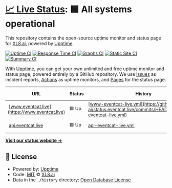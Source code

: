 # [📈 Live Status](https://status.eventcat.live): <!--live status--> **🟩 All systems operational**

This repository contains the open-source uptime monitor and status page for [XL8.ai](https://xl8.ai), powered by [Upptime](https://github.com/upptime/upptime).

[![Uptime CI](https://github.com/xl8-ai/status.eventcat.live/workflows/Uptime%20CI/badge.svg)](https://github.com/xl8-ai/status.eventcat.live/actions?query=workflow%3A%22Uptime+CI%22)
[![Response Time CI](https://github.com/xl8-ai/status.eventcat.live/workflows/Response%20Time%20CI/badge.svg)](https://github.com/xl8-ai/status.eventcat.live/actions?query=workflow%3A%22Response+Time+CI%22)
[![Graphs CI](https://github.com/xl8-ai/status.eventcat.live/workflows/Graphs%20CI/badge.svg)](https://github.com/xl8-ai/status.eventcat.live/actions?query=workflow%3A%22Graphs+CI%22)
[![Static Site CI](https://github.com/xl8-ai/status.eventcat.live/workflows/Static%20Site%20CI/badge.svg)](https://github.com/xl8-ai/status.eventcat.live/actions?query=workflow%3A%22Static+Site+CI%22)
[![Summary CI](https://github.com/xl8-ai/status.eventcat.live/workflows/Summary%20CI/badge.svg)](https://github.com/xl8-ai/status.eventcat.live/actions?query=workflow%3A%22Summary+CI%22)

With [Upptime](https://upptime.js.org), you can get your own unlimited and free uptime monitor and status page, powered entirely by a GitHub repository. We use [Issues](https://github.com/xl8-ai/status.eventcat.live/issues) as incident reports, [Actions](https://github.com/xl8-ai/status.eventcat.live/actions) as uptime monitors, and [Pages](https://status.eventcat.live) for the status page.

<!--start: status pages-->
<!-- This summary is generated by Upptime (https://github.com/upptime/upptime) -->
<!-- Do not edit this manually, your changes will be overwritten -->
<!-- prettier-ignore -->
| URL | Status | History | Response Time | Uptime |
| --- | ------ | ------- | ------------- | ------ |
| <img alt="" src="https://icons.duckduckgo.com/ip3/www.eventcat.live.ico" height="13"> [www.eventcat.live](https://www.eventcat.live) | 🟩 Up | [www-eventcat-live.yml](https://github.com/xl8-ai/status.eventcat.live/commits/HEAD/history/www-eventcat-live.yml) | <details><summary><img alt="Response time graph" src="./graphs/www-eventcat-live/response-time-week.png" height="20"> 5888ms</summary><br><a href="https://status.eventcat.live/history/www-eventcat-live"><img alt="Response time 6171" src="https://img.shields.io/endpoint?url=https%3A%2F%2Fraw.githubusercontent.com%2Fxl8-ai%2Fstatus.eventcat.live%2FHEAD%2Fapi%2Fwww-eventcat-live%2Fresponse-time.json"></a><br><a href="https://status.eventcat.live/history/www-eventcat-live"><img alt="24-hour response time 6657" src="https://img.shields.io/endpoint?url=https%3A%2F%2Fraw.githubusercontent.com%2Fxl8-ai%2Fstatus.eventcat.live%2FHEAD%2Fapi%2Fwww-eventcat-live%2Fresponse-time-day.json"></a><br><a href="https://status.eventcat.live/history/www-eventcat-live"><img alt="7-day response time 5888" src="https://img.shields.io/endpoint?url=https%3A%2F%2Fraw.githubusercontent.com%2Fxl8-ai%2Fstatus.eventcat.live%2FHEAD%2Fapi%2Fwww-eventcat-live%2Fresponse-time-week.json"></a><br><a href="https://status.eventcat.live/history/www-eventcat-live"><img alt="30-day response time 6171" src="https://img.shields.io/endpoint?url=https%3A%2F%2Fraw.githubusercontent.com%2Fxl8-ai%2Fstatus.eventcat.live%2FHEAD%2Fapi%2Fwww-eventcat-live%2Fresponse-time-month.json"></a><br><a href="https://status.eventcat.live/history/www-eventcat-live"><img alt="1-year response time 6171" src="https://img.shields.io/endpoint?url=https%3A%2F%2Fraw.githubusercontent.com%2Fxl8-ai%2Fstatus.eventcat.live%2FHEAD%2Fapi%2Fwww-eventcat-live%2Fresponse-time-year.json"></a></details> | <details><summary><a href="https://status.eventcat.live/history/www-eventcat-live">100.00%</a></summary><a href="https://status.eventcat.live/history/www-eventcat-live"><img alt="All-time uptime 100.00%" src="https://img.shields.io/endpoint?url=https%3A%2F%2Fraw.githubusercontent.com%2Fxl8-ai%2Fstatus.eventcat.live%2FHEAD%2Fapi%2Fwww-eventcat-live%2Fuptime.json"></a><br><a href="https://status.eventcat.live/history/www-eventcat-live"><img alt="24-hour uptime 100.00%" src="https://img.shields.io/endpoint?url=https%3A%2F%2Fraw.githubusercontent.com%2Fxl8-ai%2Fstatus.eventcat.live%2FHEAD%2Fapi%2Fwww-eventcat-live%2Fuptime-day.json"></a><br><a href="https://status.eventcat.live/history/www-eventcat-live"><img alt="7-day uptime 100.00%" src="https://img.shields.io/endpoint?url=https%3A%2F%2Fraw.githubusercontent.com%2Fxl8-ai%2Fstatus.eventcat.live%2FHEAD%2Fapi%2Fwww-eventcat-live%2Fuptime-week.json"></a><br><a href="https://status.eventcat.live/history/www-eventcat-live"><img alt="30-day uptime 100.00%" src="https://img.shields.io/endpoint?url=https%3A%2F%2Fraw.githubusercontent.com%2Fxl8-ai%2Fstatus.eventcat.live%2FHEAD%2Fapi%2Fwww-eventcat-live%2Fuptime-month.json"></a><br><a href="https://status.eventcat.live/history/www-eventcat-live"><img alt="1-year uptime 100.00%" src="https://img.shields.io/endpoint?url=https%3A%2F%2Fraw.githubusercontent.com%2Fxl8-ai%2Fstatus.eventcat.live%2FHEAD%2Fapi%2Fwww-eventcat-live%2Fuptime-year.json"></a></details>
| <img alt="" src="https://icons.duckduckgo.com/ip3/api.eventcat.live.ico" height="13"> [api.eventcat.live](https://api.eventcat.live) | 🟩 Up | [api-eventcat-live.yml](https://github.com/xl8-ai/status.eventcat.live/commits/HEAD/history/api-eventcat-live.yml) | <details><summary><img alt="Response time graph" src="./graphs/api-eventcat-live/response-time-week.png" height="20"> 755ms</summary><br><a href="https://status.eventcat.live/history/api-eventcat-live"><img alt="Response time 741" src="https://img.shields.io/endpoint?url=https%3A%2F%2Fraw.githubusercontent.com%2Fxl8-ai%2Fstatus.eventcat.live%2FHEAD%2Fapi%2Fapi-eventcat-live%2Fresponse-time.json"></a><br><a href="https://status.eventcat.live/history/api-eventcat-live"><img alt="24-hour response time 889" src="https://img.shields.io/endpoint?url=https%3A%2F%2Fraw.githubusercontent.com%2Fxl8-ai%2Fstatus.eventcat.live%2FHEAD%2Fapi%2Fapi-eventcat-live%2Fresponse-time-day.json"></a><br><a href="https://status.eventcat.live/history/api-eventcat-live"><img alt="7-day response time 755" src="https://img.shields.io/endpoint?url=https%3A%2F%2Fraw.githubusercontent.com%2Fxl8-ai%2Fstatus.eventcat.live%2FHEAD%2Fapi%2Fapi-eventcat-live%2Fresponse-time-week.json"></a><br><a href="https://status.eventcat.live/history/api-eventcat-live"><img alt="30-day response time 741" src="https://img.shields.io/endpoint?url=https%3A%2F%2Fraw.githubusercontent.com%2Fxl8-ai%2Fstatus.eventcat.live%2FHEAD%2Fapi%2Fapi-eventcat-live%2Fresponse-time-month.json"></a><br><a href="https://status.eventcat.live/history/api-eventcat-live"><img alt="1-year response time 741" src="https://img.shields.io/endpoint?url=https%3A%2F%2Fraw.githubusercontent.com%2Fxl8-ai%2Fstatus.eventcat.live%2FHEAD%2Fapi%2Fapi-eventcat-live%2Fresponse-time-year.json"></a></details> | <details><summary><a href="https://status.eventcat.live/history/api-eventcat-live">100.00%</a></summary><a href="https://status.eventcat.live/history/api-eventcat-live"><img alt="All-time uptime 100.00%" src="https://img.shields.io/endpoint?url=https%3A%2F%2Fraw.githubusercontent.com%2Fxl8-ai%2Fstatus.eventcat.live%2FHEAD%2Fapi%2Fapi-eventcat-live%2Fuptime.json"></a><br><a href="https://status.eventcat.live/history/api-eventcat-live"><img alt="24-hour uptime 100.00%" src="https://img.shields.io/endpoint?url=https%3A%2F%2Fraw.githubusercontent.com%2Fxl8-ai%2Fstatus.eventcat.live%2FHEAD%2Fapi%2Fapi-eventcat-live%2Fuptime-day.json"></a><br><a href="https://status.eventcat.live/history/api-eventcat-live"><img alt="7-day uptime 100.00%" src="https://img.shields.io/endpoint?url=https%3A%2F%2Fraw.githubusercontent.com%2Fxl8-ai%2Fstatus.eventcat.live%2FHEAD%2Fapi%2Fapi-eventcat-live%2Fuptime-week.json"></a><br><a href="https://status.eventcat.live/history/api-eventcat-live"><img alt="30-day uptime 100.00%" src="https://img.shields.io/endpoint?url=https%3A%2F%2Fraw.githubusercontent.com%2Fxl8-ai%2Fstatus.eventcat.live%2FHEAD%2Fapi%2Fapi-eventcat-live%2Fuptime-month.json"></a><br><a href="https://status.eventcat.live/history/api-eventcat-live"><img alt="1-year uptime 100.00%" src="https://img.shields.io/endpoint?url=https%3A%2F%2Fraw.githubusercontent.com%2Fxl8-ai%2Fstatus.eventcat.live%2FHEAD%2Fapi%2Fapi-eventcat-live%2Fuptime-year.json"></a></details>

<!--end: status pages-->

[**Visit our status website →**](https://status.eventcat.live)

## 📄 License

- Powered by: [Upptime](https://github.com/upptime/upptime)
- Code: [MIT](./LICENSE) © [XL8.ai](https://xl8.ai)
- Data in the `./history` directory: [Open Database License](https://opendatacommons.org/licenses/odbl/1-0/)
